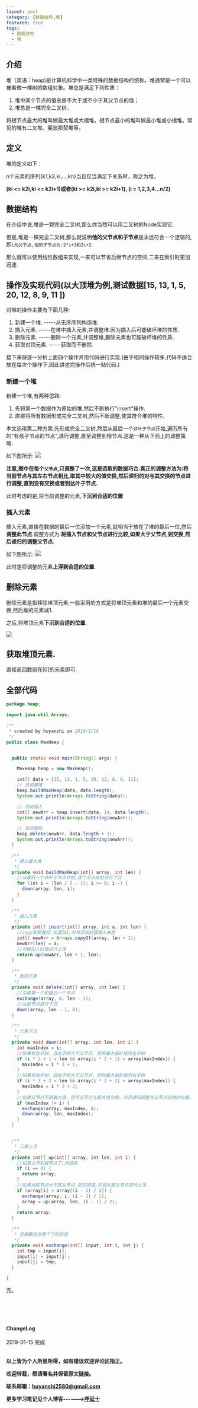 ```yaml
---
layout: post
category: [数据结构,堆]
featured: true
tags:
  - 数据结构
  - 堆
---
```


## 介绍

堆（英语：heap)是计算机科学中一类特殊的数据结构的统称。堆通常是一个可以被看做一棵树的数组对象。堆总是满足下列性质：

1. 堆中某个节点的值总是不大于或不小于其父节点的值；
2. 堆总是一棵完全二叉树。

将根节点最大的堆叫做最大堆或大根堆，根节点最小的堆叫做最小堆或小根堆。常见的堆有二叉堆、斐波那契堆等。

## 定义

堆的定义如下：

n个元素的序列{k1,k2,ki,…,kn}当且仅当满足下关系时，称之为堆。


**(ki <= k2i,ki <= k2i+1)或者(ki >= k2i,ki >= k2i+1), (i = 1,2,3,4...n/2)**

## 数据结构

在介绍中说,堆是一颗完全二叉树,那么你当然可以用二叉树的Node实现它.

但是,堆是一棵完全二叉树,那么就说明**他的父节点和子节点**是永远符合一个逻辑的,即`i为父节点,他的子节点为:2*i+1和2i+2`.

那么就可以使用线性数组来实现,一来可以节省后继节点的空间,二来在索引时更加迅速.


## 操作及实现代码(以大顶堆为例,测试数据[15, 13, 1, 5, 20, 12, 8, 9, 11 ])

对堆的操作主要有下面几种:

1. 新建一个堆.       -----从无序序列构造堆.
2. 插入元素.  -----在堆中插入元素,并调整堆.因为插入后可能破坏堆的性质.
3. 删除元素. -----删除一个元素,并调整堆,删除元素也可能破坏堆的性质.
4. 获取对顶元素. -----获取而不删除.

接下来将逐一分析上面四个操作并用代码进行实现.(由于相同操作较多,代码不适合放在每次个操作下,因此讲述完操作后统一贴代码.)

### 新建一个堆

新建一个堆,有两种思路:

1. 先将第一个数据作为原始的堆,然后不断执行"insert"操作.
2. 直接将所有数据形成完全二叉树,然后不断调整,使其符合堆的特性.

本文选用第二种方案.先形成完全二叉树,然后从最后一个`非叶子节点`开始,遍历所有的"有孩子节点的节点",进行调整,直至调整到根节点.这是一种从下而上的调整策略.

如下图所示:
![](http://img.couplecoders.tech/markdown-img-paste-20190116005330290.png)

**注意,图中在每个`父节点`,只调整了一次,这是选取的数据巧合.真正的调整方法为:将当前节点与其左右节点相比,取其中较大的值交换,然后递归的对与其交换的节点进行调整,直到没有交换或者到达叶子节点.**

此时考虑的是,将当前调整的元素,**下沉到合适的位置**


### 插入元素

插入元素,直接在数据的最后一位添加一个元素,就相当于放在了堆的最后一位,然后**调整此节点**.调整方式为:**将插入节点和父节点进行比较,如果大于父节点,则交换,然后递归的调整父节点.**

如下图所示:
![](http://img.couplecoders.tech/markdown-img-paste-20190116010754605.png)

此时是将调整的元素**上浮到合适的位置**.

## 删除元素

删除元素是指移除堆顶元素,一般采用的方式是将堆顶元素和堆的最后一个元素交换,然后堆的元素减1.

之后,将堆顶元素**下沉到合适的位置**.

![](http://img.couplecoders.tech/markdown-img-paste-20190116011250598.png)


## 获取堆顶元素.

直接返回数组在[0]的元素即可.

## 全部代码

```java
package heap;

import java.util.Arrays;

/**
 * created by huyanshi on 2019/1/16
 */
public class MaxHeap {


  public static void main(String[] args) {

    MaxHeap heap = new MaxHeap();

    int[] data = {15, 13, 1, 5, 20, 12, 8, 9, 11};
    // 测试建堆
    heap.buildMaxHeap(data, data.length);
    System.out.println(Arrays.toString(data));

    // 测试插入
    int[] newArr = heap.insert(data, 14, data.length);
    System.out.println(Arrays.toString(newArr));

    // 测试删除
    heap.delete(newArr, data.length + 1);
    System.out.println(Arrays.toString(newArr));
  }

  /**
   * 建立最大堆
   */
  private void buildMaxHeap(int[] array, int len) {
    //从最后一个非叶子节点开始,逐个节点向前进行下沉
    for (int i = (len / 2 - 1); i >= 0; i--) {
      down(array, len, i);
    }
  }

  /**
   * 插入元素
   */
  private int[] insert(int[] array, int a, int len) {
    //copy到新数组,长度加1,并将添加的值放入末尾
    int[] newArr = Arrays.copyOf(array, len + 1);
    newArr[len] = a;
    //对新加入的值进行上浮
    return up(newArr, len + 1, len);
  }

  /**
   * 删除元素
   */
  private void delete(int[] array, int len) {
    //交换第一个和最后一个节点
    exchange(array, 0, len - 1);
    //从根节点进行下沉
    down(array, len - 1, 0);
  }

  /**
   * 元素下沉
   */
  private void down(int[] array, int len, int i) {
    int maxIndex = i;
    //如果有左子树，且左子树大于父节点，则将最大指针指向左子树
    if (i * 2 + 1 < len && array[i * 2 + 1] > array[maxIndex]) {
      maxIndex = i * 2 + 1;
    }
    //如果有右子树，且右子树大于父节点，则将最大指针指向右子树
    if (i * 2 + 2 < len && array[i * 2 + 2] > array[maxIndex]) {
      maxIndex = i * 2 + 2;
    }
    //如果父节点不是最大值，则将父节点与最大值交换，并且递归调整与父节点交换的位置。
    if (maxIndex != i) {
      exchange(array, maxIndex, i);
      down(array, len, maxIndex);
    }
  }


  /**
   * 元素上浮
   */
  private int[] up(int[] array, int len, int i) {
    //如果上浮到根节点了,则结束
    if (i == 0) {
      return array;
    }
    //如果当前节点大于其父节点,则交换值,并且对其父节点进行上浮.
    if (array[i] > array[(i - 1) / 2]) {
      exchange(array, i, (i - 1) / 2);
      array = up(array, len, (i - 1) / 2);
    }
    return array;
  }

  /**
   * 交换数组在两个下标的值
   */
  private void exchange(int[] input, int i, int j) {
    int tmp = input[i];
    input[i] = input[j];
    input[j] = tmp;
  }

}

```

完。

<br>
<br>
<br>
<h4>ChangeLog</h4>
2019-01-15 完成
<br>
<br>


**以上皆为个人所思所得，如有错误欢迎评论区指正。**

**欢迎转载，烦请署名并保留原文链接。**

**联系邮箱：huyanshi2580@gmail.com**

**更多学习笔记见个人博客------><a href="{{ site.baseurl }}/">呼延十</a>**
